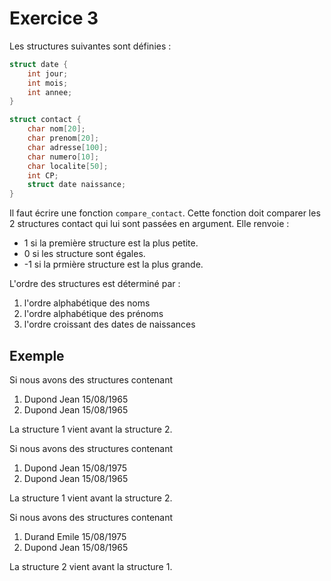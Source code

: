 # Exercice 3

Les structures suivantes sont définies :

```c 
struct date {
	int jour;
	int mois;
	int annee;
}

struct contact {
	char nom[20];
	char prenom[20];
	char adresse[100];
	char numero[10];
	char localite[50];
	int CP;
	struct date naissance;
}
```

Il faut écrire une fonction `compare_contact`. Cette fonction doit comparer les 2 structures contact qui lui sont passées en argument. Elle renvoie :
- 1 si la première structure est la plus petite.
- 0 si les structure sont égales.
- -1 si la prmière structure est la plus grande.

L'ordre des structures est déterminé par :
1. l'ordre alphabétique des noms
1. l'ordre alphabétique des prénoms
1. l'ordre croissant des dates de naissances

## Exemple

Si nous avons des structures contenant 

1. Dupond Jean 15/08/1965
1. Dupond Jean 15/08/1965
	
La structure 1 vient avant la structure 2.

Si nous avons des structures contenant 

1. Dupond Jean 15/08/1975
1. Dupond Jean 15/08/1965
	
La structure 1 vient avant la structure 2.

Si nous avons des structures contenant 

1. Durand Emile 15/08/1975
1. Dupond Jean 15/08/1965
	
La structure 2 vient avant la structure 1.



